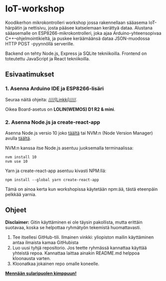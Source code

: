 # IoT-workshop
Koodikerhon mikrokontrolleri workshop jossa rakennellaan sääasema IoT-härpätin ja nettisivu, josta pääsee
katselemaan kerättyä dataa. Alustana sääasemalle on ESP8266-mikrokontrolleri, joka ajaa Arduino-yhteensopivaa 
C++–ohjelmointikieltä, ja puskee keräämäänsä dataa JSON-muodossa HTTP POST -pyynnöllä serverille.

Backend on tehty Node.js, Express ja SQLite tekniikoilla. Frontend on toteutettu JavaScript ja React tekniikoilla.

## Esivaatimukset

### 1. Asenna Arduino IDE ja ESP8266-lisäri

Seuraa näitä ohjeita: [////(Linkki)////](https://randomnerdtutorials.com/how-to-install-esp8266-board-arduino-ide/).

Oikea Board-asetus on **LOLIN(WEMOS) D1 R2 & mini**.

### 2. Asenna Node.js ja create-react-app

Asenna Node.js versio 10 joko [täältä](https://nodejs.org/) tai NVM:n (Node Version Manager) avulla 
[täältä](https://github.com/creationix/nvm).

NVM:n kanssa itse Node.js asentuu juoksemalla terminaalissa:
```
nvm install 10
nvm use 10
```

Yarn ja create-react-app asentuu kivasti NPM:llä:
```
npm install --global yarn create-react-app
```

Tämä on ainoa kerta kun workshopissa käytetään npm:ää, tästä eteenpäin pelkkää yarnia.

## Ohjeet

**Disclaimer:** Gitin käyttäminen ei ole täysin pakollista, mutta erittäin suotavaa, koska se helpottaa ryhmätyön
tekemistä huomattavasti.

1. Tee itsellesi GitHub-tili. Ilmainen vinkki: yliopiston mailin käyttäminen antaa ilmaista kamaa GitHubista
2. Luo uusi tyhjä repositorio. Jos teette ryhmässä kannattaa käyttää yhteistä repoa. Kannattaa laittaa ainakin 
README.md helppoa kloonausta varten.
3. Kloonatkaa jokainen repo omalle koneelle.

**[Mennään sularipuolen kimppuun!](embedded/)**
